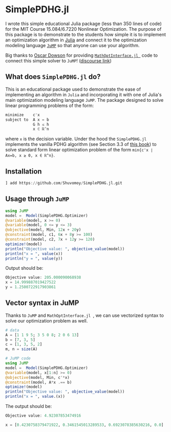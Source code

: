 # SimplePDHG.jl



I wrote this simple educational Julia package (less than 350 lines of code) for the MIT Course 15.084/6.7220 Nonlinear Optimization. The purpose of this package is to demonstrate to the students how simple it is to implement an optimization algorithm in  [Julia](https://julialang.org/) and connect it to the optimization modeling language [`JuMP`](https://jump.dev/) so that anyone can use your algorithm.

Big thanks to [Oscar Dowson](https://odow.github.io/) for providing [`MathOptInterface.jl `](https://jump.dev/MathOptInterface.jl/stable/) code to connect this simple solver to `JuMP`! ([discourse link](https://discourse.julialang.org/t/connecting-a-simple-first-order-solver-to-solve-standard-form-linear-program-to-jump/95694))

## What does `SimplePDHG.jl` do?

This is an educational package used to demonstrate the ease of implementing an algorithm in `Julia` and incorporating it with one of Julia's main optimization modeling language `JuMP`. The package  designed to solve linear programming problems of the form:

```julia
minimize    c'x
subject to  A x = b
            G h ≤ h
            x ∈ ℝ^n
```

where `x` is the decision variable. Under the hood the `SimplePDHG.jl` implements the vanilla PDHG algorithm (see Section 3.3 of [this book](https://large-scale-book.mathopt.com/LSCOMO.pdf)) to solve standard form linear optimization problem of the form `min{c'x ∣ Ax=b, x ≥ 0, x ∈ ℝ^n}`.

##  Installation 

```julia
] add https://github.com/Shuvomoy/SimplePDHG.jl.git
```

## Usage through `JuMP`

```julia
using JuMP
model =  Model(SimplePDHG.Optimizer)
@variable(model, x >= 0)
@variable(model, 0 <= y <= 3)
@objective(model, Min, 12x + 20y)
@constraint(model, c1, 6x + 8y >= 100)
@constraint(model, c2, 7x + 12y >= 120)
optimize!(model)
println("Objective value: ", objective_value(model))
println("x = ", value(x))
println("y = ", value(y))
```

Output should be:

```julia
Objective value: 205.000090068938
x = 14.999887019427522
y = 1.2500722917903861
```

## Vector syntax in JuMP

Thanks to `JuMP` and `MathOptInterface.jl `, we can use vectorized syntax to solve our optimization problem as well. 

```julia
# data 
A = [1 1 9 5; 3 5 0 8; 2 0 6 13]
b = [7, 3, 5]
c = [1, 3, 5, 2]
m, n = size(A)

# JuMP code
using JuMP
model =  Model(SimplePDHG.Optimizer)
@variable(model, x[1:n] >= 0)
@objective(model, Min, c'*x)
@constraint(model, A*x .== b)
optimize!(model)
println("Objective value: ", objective_value(model))
println("x = ", value.(x))
```

The output should be:

```julia
Objective value: 4.92307853474916

x = [0.4230758379471922, 0.3461545013289533, 0.6923078385630216, 0.0]
```



